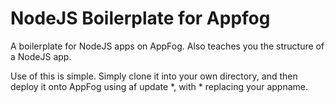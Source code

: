 NodeJS Boilerplate for Appfog
=========================

A boilerplate for NodeJS apps on AppFog. Also teaches you the structure of a NodeJS app.

Use of this is simple. Simply clone it into your own directory, and then deploy it onto AppFog using af update *,
with * replacing your appname.
